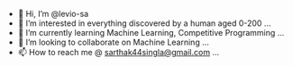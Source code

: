 - 👋 Hi, I’m @levio-sa
- 👀 I’m interested in everything discovered by a human aged 0-200 ...
- 🌱 I’m currently learning Machine Learning, Competitive Programming ...
- 💞️ I’m looking to collaborate on Machine Learning ...
- 📫 How to reach me @ sarthak44singla@gmail.com ...

<!---
levio-sa/levio-sa is a ✨ special ✨ repository because its `README.md` (this file) appears on your GitHub profile.
You can click the Preview link to take a look at your changes.
--->
